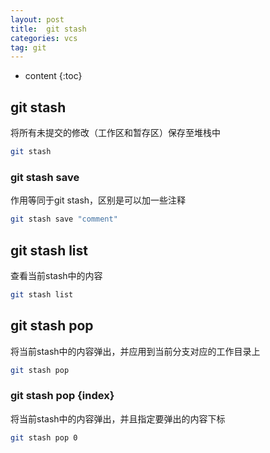 ```yaml
---
layout: post
title:  git stash
categories: vcs
tag: git
---
```



* content
{:toc}


## git stash

将所有未提交的修改（工作区和暂存区）保存至堆栈中
```sh
git stash
```

### git stash save

作用等同于git stash，区别是可以加一些注释
```sh
git stash save "comment"
```

## git stash list

查看当前stash中的内容
```sh
git stash list
```

## git stash pop

将当前stash中的内容弹出，并应用到当前分支对应的工作目录上
```sh
git stash pop
```

### git stash pop {index}

将当前stash中的内容弹出，并且指定要弹出的内容下标
```sh
git stash pop 0
```
